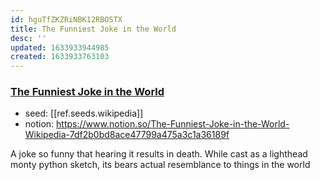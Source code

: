 ```yaml
---
id: hguTfZKZRiNBK12RBOSTX
title: The Funniest Joke in the World
desc: ''
updated: 1633933944985
created: 1633933763103
---
```


### [The Funniest Joke in the World](https://en.wikipedia.org/wiki/The_Funniest_Joke_in_the_World)

- seed: [[ref.seeds.wikipedia]]
- notion: https://www.notion.so/The-Funniest-Joke-in-the-World-Wikipedia-7df2b0bd8ace47799a475a3c1a36189f

A joke so funny that hearing it results in death. While cast as a lighthead monty python sketch, its bears actual resemblance to things in the world
